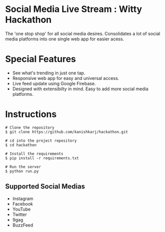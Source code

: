 # Social Media Live Stream : Witty Hackathon

The 'one stop shop' for all social media desires. Consolidates a lot of social media platforms into one single web app for easier acess.

# Special Features

- See what's trending in just one tap.
- Responsive web app for easy and universal access.
- Live feed update using Google Firebase.
- Designed with extensibilty in mind. Easy to add more social media platforms.

# Instructions

```
# Clone the repository
$ git clone https://github.com/kanishkarj/hackathon.git

# cd into the project repository
$ cd hackathon

# Install the requirements
$ pip install -r requirements.txt

# Run the server
$ python run.py
```

## Supported Social Medias

- Instagram
- Facebook
- YouTube
- Twitter
- 9gag
- BuzzFeed
